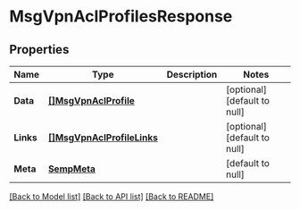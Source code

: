 # MsgVpnAclProfilesResponse

## Properties
Name | Type | Description | Notes
------------ | ------------- | ------------- | -------------
**Data** | [**[]MsgVpnAclProfile**](MsgVpnAclProfile.md) |  | [optional] [default to null]
**Links** | [**[]MsgVpnAclProfileLinks**](MsgVpnAclProfileLinks.md) |  | [optional] [default to null]
**Meta** | [**SempMeta**](SempMeta.md) |  | [default to null]

[[Back to Model list]](../README.md#documentation-for-models) [[Back to API list]](../README.md#documentation-for-api-endpoints) [[Back to README]](../README.md)



